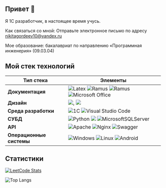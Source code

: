 ## Привет 👋
Я 1С разработчик, в настоящее время учусь[]().

Как связаться со мной: Отправьте электронное письмо по адресу [nikitagordeev10@yandex.ru](mailto:nikitagordeev10@yandex.ru)

Мое образование: бакалавриат по направлению «Программная инженерия» (09.03.04)

## Мой стек технологий

| Тип стека | Элементы |
| ---------- | -------- |
| **Документация** |  ![Latex](https://img.shields.io/badge/latex%20-%23008080.svg?&style=for-the-badge&logo=latex&logoColor=white) ![Ramus](https://img.shields.io/badge/-ramus-green?style=for-the-badge&logo=ramus&logoColor=white) ![Ramus](https://img.shields.io/badge/-miro-yellow?style=for-the-badge&logo=MIRO&logoColor=white) ![Microsoft Office](https://img.shields.io/badge/Microsoft_Office-D83B01?style=for-the-badge&logo=microsoft-office&logoColor=white) | 
| **Дизайн** |  ![](https://img.shields.io/badge/figma%20-%23F24E1E.svg?&style=for-the-badge&logo=figma&logoColor=white), ![](https://img.shields.io/badge/adobe%20photoshop%20-%2331A8FF.svg?&style=for-the-badge&logo=adobe%20photoshop&logoColor=white) |
| **Среда разработки** | ![1C](https://img.shields.io/badge/-1C-yellow?style=for-the-badge&logo=1C&logoColor=white) ![Visual Studio Code](https://img.shields.io/badge/Visual%20Studio%20Code-0078d7.svg?style=for-the-badge&logo=visual-studio-code&logoColor=white) |
| **СУБД** |  ![Python](https://img.shields.io/badge/python-3670A0?style=for-the-badge&logo=python&logoColor=ffdd54) ![](https://img.shields.io/badge/PostgreSQL-316192?style=for-the-badge&logo=postgresql&logoColor=white) ![MicrosoftSQLServer](https://img.shields.io/badge/Microsoft%20SQL%20Server-CC2927?style=for-the-badge&logo=microsoft%20sql%20server&logoColor=white) |
| **API** |  ![Apache](https://img.shields.io/badge/apache-%23D42029.svg?style=for-the-badge&logo=apache&logoColor=white) ![Nginx](https://img.shields.io/badge/nginx-%23009639.svg?style=for-the-badge&logo=nginx&logoColor=white) ![Swagger](https://img.shields.io/badge/-Swagger-%23Clojure?style=for-the-badge&logo=swagger&logoColor=white) |
| **Операционные системы** | ![Windows](https://img.shields.io/badge/Windows-0078D6?style=for-the-badge&logo=windows&logoColor=white) ![Linux](https://img.shields.io/badge/Linux-FCC624?style=for-the-badge&logo=linux&logoColor=black) ![Android](https://img.shields.io/badge/Android-3DDC84?style=for-the-badge&logo=android&logoColor=white) |


## Статистики

[![LeetCode Stats](https://leetcode.card.workers.dev/nikitagordeev10?theme=dark&font=baloo&extension=null)](https://leetcode.com/u/nikitagordeev10/)

![Top Langs](https://github-readme-stats.vercel.app/api/top-langs/?username=nikitagordeev10&langs_count=15&theme=dark&layout=compact)
